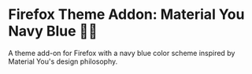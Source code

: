 # Firefox Theme Addon: Material You Navy Blue 💙✨
A theme add-on for Firefox with a navy blue color scheme inspired by Material You's design philosophy.
